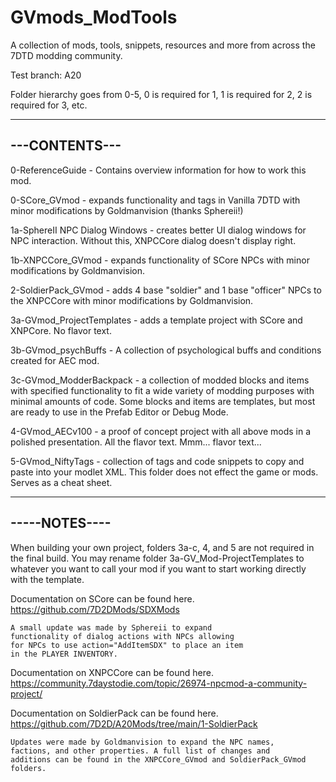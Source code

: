 # GVmods_ModTools
A collection of mods, tools, snippets, resources and more from across the 7DTD modding community.

Test branch: A20

Folder hierarchy goes from 0-5,
0 is required for 1,
1 is required for 2,
2 is required for 3, etc.

--------------
---CONTENTS---
--------------

0-ReferenceGuide
	- Contains overview information for how to work this mod.

0-SCore_GVmod
	- expands functionality and tags in Vanilla 7DTD with minor
	modifications by Goldmanvision (thanks Sphereii!)

1a-SphereII NPC Dialog Windows
	- creates better UI dialog windows for NPC interaction.
	Without this, XNPCCore dialog doesn't display right.

1b-XNPCCore_GVmod
	- expands functionality of SCore NPCs with minor
	modifications by Goldmanvision.

2-SoldierPack_GVmod
	- adds 4 base "soldier" and 1 base "officer" NPCs to the XNPCCore with minor modifications by Goldmanvision.

3a-GVmod_ProjectTemplates
	- adds a template project with SCore and XNPCore. No flavor text.

3b-GVmod_psychBuffs
	- A collection of psychological buffs and conditions created for AEC mod.

3c-GVmod_ModderBackpack
	- a collection of modded blocks and items with specified functionality to fit a wide
	variety of modding purposes with minimal amounts of code. Some blocks and items are
	templates, but most are ready to use in the Prefab Editor or Debug Mode.

4-GVmod_AECv100
	- a proof of concept project with all above mods in a polished presentation.
	All the flavor text. Mmm... flavor text...

5-GVmod_NiftyTags
	- collection of tags and code snippets to copy and paste into your modlet XML.
	This folder does not effect the game or mods. Serves as a cheat sheet.

--------------
-----NOTES----
--------------

When building your own project, folders 3a-c, 4, and 5 are not required in the final build.
You may rename folder 3a-GV_Mod-ProjectTemplates to whatever you want to call your
mod if you want to start working directly with the template.

Documentation on SCore can be found here.
https://github.com/7D2DMods/SDXMods

	A small update was made by Sphereii to expand
	functionality of dialog actions with NPCs allowing
	for NPCs to use action="AddItemSDX" to place an item
	in the PLAYER INVENTORY.

Documentation on XNPCCore can be found here.
https://community.7daystodie.com/topic/26974-npcmod-a-community-project/

Documentation on SoldierPack can be found here.
https://github.com/7D2D/A20Mods/tree/main/1-SoldierPack

	Updates were made by Goldmanvision to expand the NPC names,
	factions, and other properties. A full list of changes and
	additions can be found in the XNPCCore_GVmod and SoldierPack_GVmod folders.
